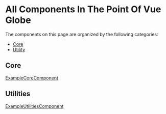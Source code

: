# All Components In The Point Of Vue Globe

The components on this page are organized by the following categories:

- [Core](#core)
- [Utility](#utility)

## Core
[ExampleCoreComponent](/components/ExampleCoreComponent.md)

## Utilities
[ExampleUtilitiesComponent](/components/ExampleUtilitiesComponent.md)
